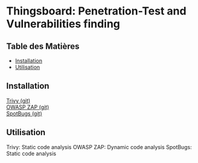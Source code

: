 # Thingsboard: Penetration-Test and Vulnerabilities finding

## Table des Matières
- [Installation](#installation)
- [Utilisation](#utilisation)


## Installation

[Trivy (git)](https://github.com/aquasecurity/trivy)
<br>
[OWASP ZAP (git)](https://github.com/zaproxy/zaproxy)
<br>
[SpotBugs (git)](https://github.com/spotbugs/spotbugs)

## Utilisation

Trivy: Static code analysis
OWASP ZAP: Dynamic code analysis
SpotBugs: Static code analysis


